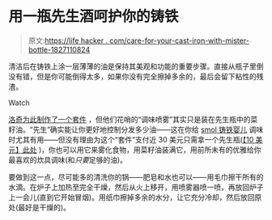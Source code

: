 # 用一瓶先生酒呵护你的铸铁

> 原文:[https://life hacker . com/care-for-your-cast-iron-with-mister-bottle-1827110824](https://lifehacker.com/care-for-your-cast-iron-with-a-mister-bottle-1827110824)

清洁后在铸铁上涂一层薄薄的油是保持其美观和功能的重要步骤。直接从瓶子里倒没有错，但是你可能倒得太多，如果你没有完全擦掉多余的，最后会留下粘性的残渣。

Watch

[洛奇为此制作了一个套件](https://www.amazon.com/Lodge-Seasoned-Cast-Handle-Holder/dp/B01N20M549/?asc_campaign=InlineText&asc_refurl=https://lifehacker.com/care-for-your-cast-iron-with-a-mister-bottle-1827110824&asc_source=&tag=kinjalifehackerlink-20) ，但他们花哨的“调味喷雾”其实只是装在先生瓶中的菜籽油。“先生”确实能让你更好地控制分发多少油——这在你给 [smol 铸铁婴儿](https://lifehacker.com/you-need-a-mini-cast-iron-pan-1822741657) 调味时尤其有用——但没有理由为这个“套件”支付近 30 美元只需拿一个先生瓶([【10 美元】此处](https://www.amazon.com/Misto-Gourmet-Brushed-Aluminum-Sprayer/dp/B00004SPZV/ref=as_at/?asc_campaign=InlineText&asc_refurl=https://lifehacker.com/care-for-your-cast-iron-with-a-mister-bottle-1827110824&asc_source=&creativeASIN=B00004SPZV&ie=UTF8&imprToken=c9dO5v8qfXchOJkMdppNYw&linkCode=w61&qid=1242243332&s=home-garden&slotNum=0&sr=8-1&tag=kinjalifehackerlink-20) )，你也可以用它来雾化食物，用菜籽油装满它，用前所未有的优雅给你最喜欢的炊具调味(和*只要*足够的油)。

要做到这一点，尽可能多的清洗你的锅——肥皂和水也可以——用毛巾擦干所有的水滴。在炉子上加热至完全干燥，然后从火上移开，用喷雾器喷一喷，再放回炉子上一会儿(直到它开始冒烟)。用纸巾擦掉多余的水分，让它充分冷却，然后放回原处(最好是干燥的)。